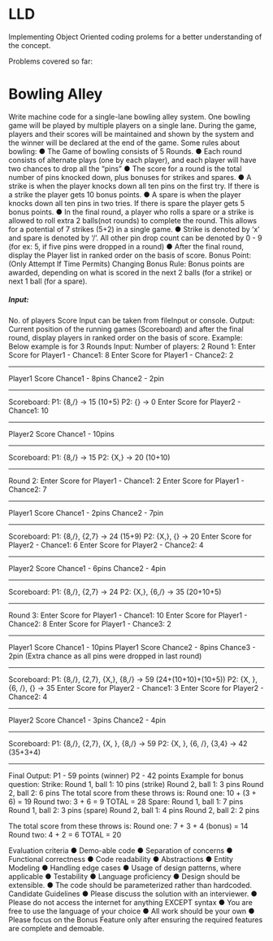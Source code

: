 # LLD

Implementing Object Oriented coding prolems for a better understanding of the concept.

Problems covered so far:

# Bowling Alley 
Write machine code for a single-lane bowling alley system. 
One bowling game will be played by multiple players on a single lane. During the game, players and their scores will be maintained and shown by the system and the winner will be declared at the end of the game. 
Some rules about bowling: 
● The Game of bowling consists of 5 Rounds. 
● Each round consists of alternate plays (one by each player), and each player will have two chances to drop all the “pins” 
● The score for a round is the total number of pins knocked down, plus bonuses for strikes and spares. 
● A strike is when the player knocks down all ten pins on the first try. If there is a strike the player gets 10 bonus points. 
● A spare is when the player knocks down all ten pins in two tries. If there is spare the player gets 5 bonus points. 
● In the final round, a player who rolls a spare or a strike is allowed to roll extra 2 balls(not rounds) to complete the round. This allows for a potential of 7 strikes (5+2) in a single game. 
● Strike is denoted by ‘x’ and spare is denoted by ‘/’. All other pin drop count can be denoted by 0 - 9 (for ex: 5, if five pins were dropped in a round) 
● After the final round, display the Player list in ranked order on the basis of score. 
Bonus Point: (Only Attempt If Time Permits) 
Changing Bonus Rule: Bonus points are awarded, depending on what is scored in the next 2 balls (for a strike) or next 1 ball (for a spare). 

##### Input: 
No. of players 
Score Input can be taken from fileInput or console. 
Output: 
Current position of the running games (Scoreboard) and after the final round, display players in ranked order on the basis of score. 
Example: 
Below example is for 3 Rounds 
Input:
Number of players: 2 
Round 1: 
Enter Score for Player1 - Chance1: 8 
Enter Score for Player1 - Chance2: 2 
********************************************************* 
Player1 Score Chance1 - 8pins Chance2 - 2pin
*********************************************************
Scoreboard: 
P1: {8,/} -> 15 (10+5) 
P2: {} -> 0 
Enter Score for Player2 - Chance1: 10 
*********************************************************
Player2 Score Chance1 - 10pins 
*********************************************************
Scoreboard: 
P1: {8,/} -> 15 
P2: {X,} -> 20 (10+10) 
********************************************************* 
Round 2: 
Enter Score for Player1 - Chance1: 2 
Enter Score for Player1 - Chance2: 7 
*********************************************************
Player1 Score Chance1 - 2pins Chance2 - 7pin 
********************************************************* 
Scoreboard: 
P1: {8,/}, {2,7} -> 24 (15+9) 
P2: {X,}, {} -> 20 
Enter Score for Player2 - Chance1: 6 
Enter Score for Player2 - Chance2: 4 
*********************************************************
Player2 Score Chance1 - 6pins Chance2 - 4pin 
*********************************************************
Scoreboard: 
P1: {8,/}, {2,7} -> 24 
P2: {X,}, {6,/} -> 35 (20+10+5) 
*********************************************************
Round 3: 
Enter Score for Player1 - Chance1: 10 
Enter Score for Player1 - Chance2: 8
Enter Score for Player1 - Chance3: 2 
*********************************************************
Player1 Score Chance1 - 10pins 
Player1 Score Chance2 - 8pins Chance3 - 2pin (Extra chance as all pins were dropped in last round)
*********************************************************
Scoreboard: 
P1: {8,/}, {2,7}, {X,}, {8,/} -> 59 (24+(10+10)+(10+5)) P2: {X, }, {6, /}, {} -> 35 
Enter Score for Player2 - Chance1: 3 
Enter Score for Player2 - Chance2: 4 
*********************************************************
Player2 Score Chance1 - 3pins Chance2 - 4pin 
********************************************************* 
Scoreboard: 
P1: {8,/}, {2,7}, {X, }, {8,/} -> 59 P2: {X, }, {6, /}, {3,4} -> 42 (35+3+4)
********************************************************* 
Final Output: 
P1 - 59 points (winner) 
P2 - 42 points 
Example for bonus question: 
Strike: 
Round 1, ball 1: 10 pins (strike) 
Round 2, ball 1: 3 pins 
Round 2, ball 2: 6 pins 
The total score from these throws is: 
Round one: 10 + (3 + 6) = 19 
Round two: 3 + 6 = 9 
TOTAL = 28 
Spare: 
Round 1, ball 1: 7 pins 
Round 1, ball 2: 3 pins (spare) 
Round 2, ball 1: 4 pins 
Round 2, ball 2: 2 pins 

The total score from these throws is: 
Round one: 7 + 3 + 4 (bonus) = 14 
Round two: 4 + 2 = 6
TOTAL = 20 

Evaluation criteria 
● Demo-able code 
● Separation of concerns 
● Functional correctness 
● Code readability 
● Abstractions 
● Entity Modeling 
● Handling edge cases 
● Usage of design patterns, where applicable 
● Testability 
● Language proficiency 
● Design should be extensible. 
● The code should be parameterized rather than hardcoded. 
Candidate Guidelines 
● Please discuss the solution with an interviewer. 
● Please do not access the internet for anything EXCEPT syntax 
● You are free to use the language of your choice 
● All work should be your own 
● Please focus on the Bonus Feature only after ensuring the required features are complete and demoable. 


